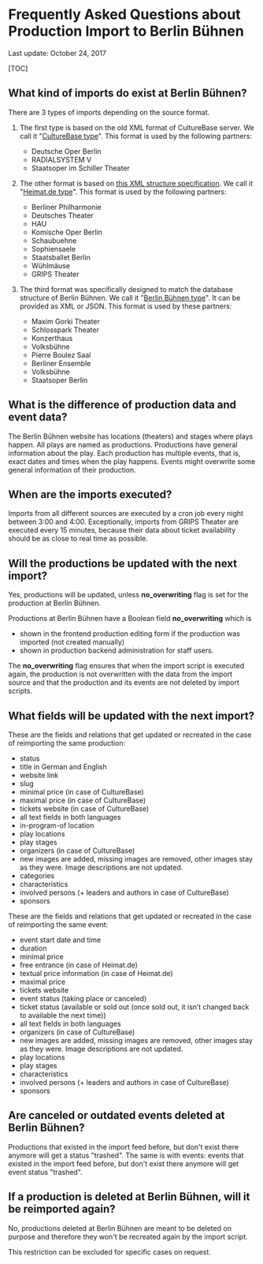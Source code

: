 # Frequently Asked Questions about Production Import to Berlin Bühnen

Last update: October 24, 2017

[TOC]

## What kind of imports do exist at Berlin Bühnen?

There are 3 types of imports depending on the source format.

1. The first type is based on the old XML format of CultureBase server. We call it "[CultureBase type](culturebase_import_specs/production_import_specification_culturebase_type.html)". This format is used by the following partners:

    - Deutsche Oper Berlin
    - RADIALSYSTEM V
    - Staatsoper im Schiller Theater

2. The other format is based on [this XML structure specification](http://cb.heimat.de/interface/schema/interfaceformat.xsd). We call it "[Heimat.de type](heimat_de_import_specs/production_import_specification_heimat_de_type.html)". This format is used by the following partners:

    - Berliner Philharmonie
    - Deutsches Theater
    - HAU
    - Komische Oper Berlin
    - Schaubuehne
    - Sophiensaele
    - Staatsballet Berlin
    - Wühlmäuse
    - GRIPS Theater

3. The third format was specifically designed to match the database structure of Berlin Bühnen. We call it "[Berlin Bühnen type](bb_import_specs/production_import_specification_bb_type.html)". It can be provided as XML or JSON. This format is used by these partners:

    - Maxim Gorki Theater
    - Schlosspark Theater
    - Konzerthaus
    - Volksbühne
    - Pierre Boulez Saal
    - Berliner Ensemble
    - Volksbühne
    - Staatsoper Berlin


## What is the difference of production data and event data?

The Berlin Bühnen website has locations (theaters) and stages where plays happen. All plays are named as productions. Productions have general information about the play. Each production has multiple events, that is, exact dates and times when the play happens. Events might overwrite some general information of their production.

## When are the imports executed?

Imports from all different sources are executed by a cron job every night between 3:00 and 4:00. Exceptionally, imports from GRIPS Theater are executed every 15 minutes, because their data about ticket availability should be as close to real time as possible.

## Will the productions be updated with the next import?

Yes, productions will be updated, unless __no_overwriting__ flag is set for the production at Berlin Bühnen.

Productions at Berlin Bühnen have a Boolean field __no_overwriting__ which is

- shown in the frontend production editing form if the production was imported (not created manually)
- shown in production backend administration for staff users.

The __no_overwriting__ flag ensures that when the import script is executed again, the production is not overwritten with the data from the import source and that the production and its events are not deleted by import scripts.

## What fields will be updated with the next import?

These are the fields and relations that get updated or recreated in the case of reimporting the same production:

- status
- title in German and English
- website link
- slug
- minimal price (in case of CultureBase)
- maximal price (in case of CultureBase)
- tickets website (in case of CultureBase)
- all text fields in both languages
- in-program-of location
- play locations
- play stages
- organizers (in case of CultureBase)
- new images are added, missing images are removed, other images stay as they were. Image descriptions are not updated.
- categories
- characteristics
- involved persons (+ leaders and authors in case of CultureBase)
- sponsors

These are the fields and relations that get updated or recreated in the case of reimporting the same event:

- event start date and time
- duration
- minimal price
- free entrance (in case of Heimat.de)
- textual price information (in case of Heimat.de)
- maximal price
- tickets website
- event status (taking place or canceled)
- ticket status (available or sold out (once sold out, it isn’t changed back to available the next time))
- all text fields in both languages
- organizers (in case of CultureBase)
- new images are added, missing images are removed, other images stay as they were. Image descriptions are not updated.
- play locations
- play stages
- characteristics
- involved persons (+ leaders and authors in case of CultureBase)
- sponsors

## Are canceled or outdated events deleted at Berlin Bühnen?

Productions that existed in the import feed before, but don't exist there anymore will get a status "trashed". The same is with events: events that existed in the import feed before, but don't exist there anymore will get event status "trashed".

## If a production is deleted at Berlin Bühnen, will it be reimported again?

No, productions deleted at Berlin Bühnen are meant to be deleted on purpose and therefore they won't be recreated again by the import script.

This restriction can be excluded for specific cases on request.